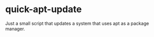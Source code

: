 # quick-apt-update
Just a small script that updates a system that  uses  apt as a  package manager.
